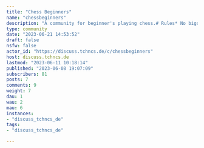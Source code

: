 ```yaml
---
title: "Chess Beginners" 
name: "chessbeginners"
description: "A community for beginner's playing chess.# Rules* No bigotry - including racism, sexism, ableism, homophobia, transphobia, or xenophobia.* Be respectful, especially when disagreeing. Everyone should feel welcome here.* No porn.* No Ads / Spamming.**This is a safe space for chess beginners, this includes your opponent, be respectful. Even if your opponent is not hanging around here**see also: * [!chess@lemmy.ml](https://lemmy.ml/c/chess)* [!anarchychess@sopuli.xyz](https://sopuli.xyz/c/anarchychess)"
type: community
date: "2023-06-21 14:53:52"
draft: false
nsfw: false
actor_id: "https://discuss.tchncs.de/c/chessbeginners"
host: discuss.tchncs.de
lastmod: "2023-06-11 10:18:14"
published: "2023-06-08 19:07:09"
subscribers: 81
posts: 7
comments: 9
weight: 7
dau: 1
wau: 2
mau: 6
instances:
- "discuss_tchncs_de"
tags: 
- "discuss_tchncs_de"

---
```

